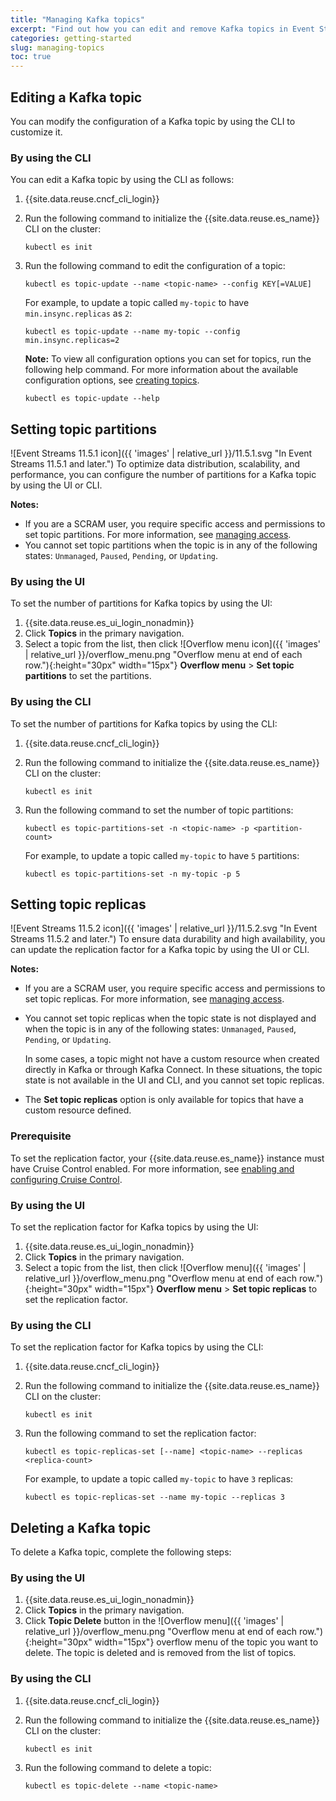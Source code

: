 ```yaml
---
title: "Managing Kafka topics"
excerpt: "Find out how you can edit and remove Kafka topics in Event Streams."
categories: getting-started
slug: managing-topics
toc: true
---
```


## Editing a Kafka topic

You can modify the configuration of a Kafka topic by using the CLI to customize it. 

### By using the CLI

You can edit a Kafka topic by using the CLI as follows:

1. {{site.data.reuse.cncf_cli_login}}
2. Run the following command to initialize the {{site.data.reuse.es_name}} CLI on the cluster:

   ```shell
   kubectl es init
   ```
3. Run the following command to edit the configuration of a topic:

   ```shell
   kubectl es topic-update --name <topic-name> --config KEY[=VALUE]
   ```

   For example, to update a topic called `my-topic` to have `min.insync.replicas` as `2`:

   ```shell
   kubectl es topic-update --name my-topic --config min.insync.replicas=2
   ```

   **Note:** To view all configuration options you can set for topics, run the following help command. For more information about the available configuration options, see [creating topics](../../getting-started/creating-topics/#by-using-the-cli).
 
   ```shell
   kubectl es topic-update --help
   ```

## Setting topic partitions

![Event Streams 11.5.1 icon]({{ 'images' | relative_url }}/11.5.1.svg "In Event Streams 11.5.1 and later.") To optimize data distribution, scalability, and performance, you can configure the number of partitions for a Kafka topic by using the UI or CLI. 

**Notes:** 
- If you are a SCRAM user, you require specific access and permissions to set topic partitions. For more information, see [managing access](../../security/managing-access#managing-access-to-the-ui-and-cli-with-scram).
- You cannot set topic partitions when the topic is in any of the following states: `Unmanaged`, `Paused`, `Pending`, or `Updating`.


### By using the UI

To set the number of partitions for Kafka topics by using the UI:

1. {{site.data.reuse.es_ui_login_nonadmin}}
1. Click **Topics** in the primary navigation.
1. Select a topic from the list, then click ![Overflow menu icon]({{ 'images' | relative_url }}/overflow_menu.png "Overflow menu at end of each row."){:height="30px" width="15px"} **Overflow menu** > **Set topic partitions** to set the partitions.

### By using the CLI

To set the number of partitions for Kafka topics by using the CLI:

1. {{site.data.reuse.cncf_cli_login}}
2. Run the following command to initialize the {{site.data.reuse.es_name}} CLI on the cluster:

   ```shell
   kubectl es init
   ```
3. Run the following command to set the number of topic partitions:

   ```shell
   kubectl es topic-partitions-set -n <topic-name> -p <partition-count>
   ```

   For example, to update a topic called `my-topic` to have `5` partitions:

   ```shell
   kubectl es topic-partitions-set -n my-topic -p 5
   ```

## Setting topic replicas

![Event Streams 11.5.2 icon]({{ 'images' | relative_url }}/11.5.2.svg "In Event Streams 11.5.2 and later.") To ensure data durability and high availability, you can update the replication factor for a Kafka topic by using the UI or CLI.

**Notes:** 
- If you are a SCRAM user, you require specific access and permissions to set topic replicas. For more information, see [managing access](../../security/managing-access#managing-access-to-the-ui-and-cli-with-scram).
- You cannot set topic replicas when the topic state is not displayed and when the topic is in any of the following states: `Unmanaged`, `Paused`, `Pending`, or `Updating`.

  In some cases, a topic might not have a custom resource when created directly in Kafka or through Kafka Connect. In these situations, the topic state is not available in the UI and CLI, and you cannot set topic replicas.

- The **Set topic replicas** option is only available for topics that have a custom resource defined.

### Prerequisite

To set the replication factor, your {{site.data.reuse.es_name}} instance must have Cruise Control enabled. For more information, see [enabling and configuring Cruise Control](../../installing/configuring/#enabling-and-configuring-cruise-control). 

### By using the UI

To set the replication factor for Kafka topics by using the UI:

1. {{site.data.reuse.es_ui_login_nonadmin}}
1. Click **Topics** in the primary navigation.
1. Select a topic from the list, then click ![Overflow menu]({{ 'images' | relative_url }}/overflow_menu.png "Overflow menu at end of each row."){:height="30px" width="15px"} **Overflow menu** > **Set topic replicas** to set the replication factor.

### By using the CLI

To set the replication factor for Kafka topics by using the CLI:

1. {{site.data.reuse.cncf_cli_login}}
2. Run the following command to initialize the {{site.data.reuse.es_name}} CLI on the cluster:

   ```shell
   kubectl es init
   ```
3. Run the following command to set the replication factor:

   ```shell
   kubectl es topic-replicas-set [--name] <topic-name> --replicas <replica-count>
   ```

   For example, to update a topic called `my-topic` to have `3` replicas:

   ```shell
   kubectl es topic-replicas-set --name my-topic --replicas 3
   ```

## Deleting a Kafka topic

To delete a Kafka topic, complete the following steps:

### By using the UI

1. {{site.data.reuse.es_ui_login_nonadmin}}
1. Click **Topics** in the primary navigation.
1. Click **Topic Delete** button in the ![Overflow menu]({{ 'images' | relative_url }}/overflow_menu.png "Overflow menu at end of each row."){:height="30px" width="15px"} overflow menu of the topic you want to delete. The topic is deleted and is removed from the list of topics.

### By using the CLI

1. {{site.data.reuse.cncf_cli_login}}
2. Run the following command to initialize the {{site.data.reuse.es_name}} CLI on the cluster:

   ```shell
   kubectl es init
   ```
3. Run the following command to delete a topic:

   ```shell
   kubectl es topic-delete --name <topic-name>
   ```
